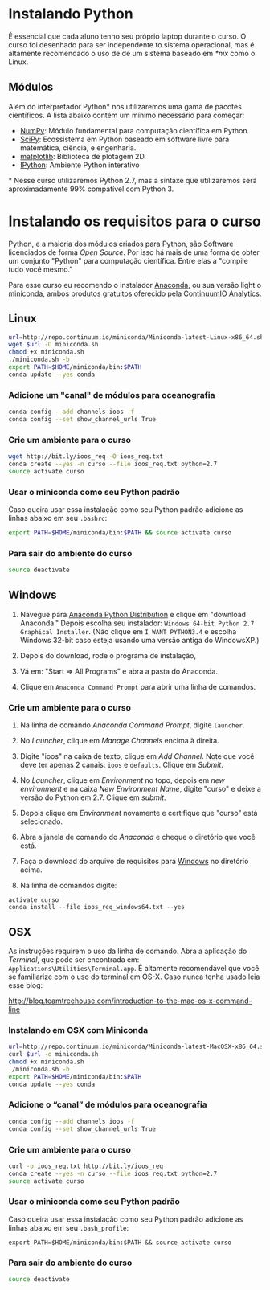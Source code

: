 # Instalando Python
É essencial que cada aluno tenho seu próprio laptop durante o curso.  O curso
foi desenhado para ser independente to sistema operacional, mas é altamente
recomendado o uso de de um sistema baseado em *\*nix* como o Linux.


## Módulos

Além do interpretador Python\* nos utilizaremos uma gama de pacotes
científicos.  A lista abaixo contém um mínimo necessário para começar:

- [NumPy](http://www.numpy.org/): Módulo fundamental para computação científica em Python.
- [SciPy](http://www.scipy.org/): Ecossistema em Python baseado em software livre para matemática, ciência, e engenharia.
- [matplotlib](http://www.matplotlib.org/): Biblioteca de plotagem 2D.
- [IPython](http://ipython.org/): Ambiente Python interativo

\* Nesse curso utilizaremos Python 2.7, mas a sintaxe que utilizaremos será
aproximadamente 99% compatível com Python 3.

# Instalando os requisitos para o curso

Python, e a maioria dos módulos criados para Python, são Software
licenciados de forma *Open Source*.  Por isso há mais de uma forma de obter
um conjunto "Python" para computação científica.  Entre elas a
"compile tudo você mesmo."

Para esse curso eu recomendo o instalador
[Anaconda](https://store.continuum.io/cshop/anaconda/),
ou sua versão light o [miniconda](http://conda.pydata.org/miniconda),
ambos produtos gratuitos oferecido pela
[ContinuumIO Analytics](http://continuum.io/).

## Linux

```bash
url=http://repo.continuum.io/miniconda/Miniconda-latest-Linux-x86_64.sh
wget $url -O miniconda.sh
chmod +x miniconda.sh
./miniconda.sh -b
export PATH=$HOME/miniconda/bin:$PATH
conda update --yes conda
```

### Adicione um "canal" de módulos para oceanografia
```bash
conda config --add channels ioos -f
conda config --set show_channel_urls True
```

### Crie um ambiente para o curso
```bash
wget http://bit.ly/ioos_req -O ioos_req.txt
conda create --yes -n curso --file ioos_req.txt python=2.7
source activate curso
```
### Usar o miniconda como seu Python padrão
Caso queira usar essa instalação como seu Python padrão adicione as linhas
abaixo em seu `.bashrc`:
```bash
export PATH=$HOME/miniconda/bin:$PATH && source activate curso
```

### Para sair do ambiente do curso
```bash
source deactivate
```


## Windows

1.  Navegue para [Anaconda Python Distribution](https://store.continuum.io/cshop/anaconda/) e clique em "download Anaconda."  Depois escolha seu instalador: `Windows 64-bit Python 2.7 Graphical Installer`.  (Não clique em `I WANT PYTHON3.4` e escolha Windows 32-bit caso esteja usando uma versão antiga do WindowsXP.)

2. Depois do download, rode o programa de instalação, 

3. Vá em: "Start => All Programs" e abra a pasta do Anaconda.

4. Clique em `Anaconda Command Prompt` para abrir uma linha de comandos.

### Crie um ambiente para o curso

1. Na linha de comando *Anaconda Command Prompt*, digite `launcher`.

2. No *Launcher*, clique em *Manage Channels* encima à direita.

3. Digite "ioos" na caixa de texto, clique em *Add Channel*.  Note que você
deve ter apenas 2 canais: `ioos` e `defaults`.  Clique em *Submit*.

4. No *Launcher*, clique em *Environment* no topo, depois em *new environment* e na caixa *New Environment Name*, digite "curso" e deixe a versão do Python em 2.7.  Clique em *submit*.

5. Depois clique em *Environment* novamente e certifique que "curso" está selecionado.

6. Abra a janela de comando do *Anaconda* e cheque o diretório que você está.

7. Faça o download do arquivo de requisitos para
[Windows](https://raw.githubusercontent.com/ioos/conda-recipes/master/00_env_requirements/ioos/ioos_req_windows64.txt)
no diretório acima.


8. Na linha de comandos digite:
```
activate curso
conda install --file ioos_req_windows64.txt --yes
```

## OSX
As instruções requirem o uso da linha de comando.  Abra a aplicação do
*Terminal*, que pode ser encontrada em:
`Applications\Utilities\Terminal.app`.  É altamente recomendável que você se
familiarize com o uso do terminal em OS-X.  Caso nunca tenha usado leia esse blog:

http://blog.teamtreehouse.com/introduction-to-the-mac-os-x-command-line

### Instalando em OSX com Miniconda

```bash
url=http://repo.continuum.io/miniconda/Miniconda-latest-MacOSX-x86_64.sh
curl $url -o miniconda.sh
chmod +x miniconda.sh
./miniconda.sh -b
export PATH=$HOME/miniconda/bin:$PATH
conda update --yes conda
```

### Adicione o “canal” de módulos para oceanografia
```bash
conda config --add channels ioos -f
conda config --set show_channel_urls True
```

### Crie um ambiente para o curso
```bash
curl -o ioos_req.txt http://bit.ly/ioos_req
conda create --yes -n curso --file ioos_req.txt python=2.7
source activate curso
```

### Usar o miniconda como seu Python padrão
Caso queira usar essa instalação como seu Python padrão adicione as linhas
abaixo em seu `.bash_profile`:
```
export PATH=$HOME/miniconda/bin:$PATH && source activate curso
```

### Para sair do ambiente do curso
```bash
source deactivate
```
